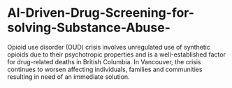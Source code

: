 # AI-Driven-Drug-Screening-for-solving-Substance-Abuse-
Opioid use disorder (OUD) crisis involves unregulated use of synthetic opioids due to their psychotropic properties and is a well-established factor for drug-related deaths in British Columbia. In Vancouver, the crisis continues to worsen affecting individuals, families and communities resulting in need of an immediate solution.
